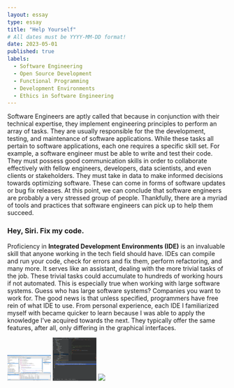 ```yaml
---
layout: essay
type: essay
title: "Help Yourself"
# All dates must be YYYY-MM-DD format!
date: 2023-05-01
published: true
labels:
  - Software Engineering
  - Open Source Development
  - Functional Programming
  - Development Environments
  - Ethics in Software Engineering
---
```

 
Software Engineers are aptly called that because in conjunction with their technical expertise, they implement engineering principles to perform an array of tasks. They are usually responsible for the the development, testing, and maintenance of software applications. While these tasks all pertain to software applications, each one requires a specific skill set. For example, a software engineer must be able to write and test their code. They must possess good communication skills in order to collaborate effectively with fellow engineers, developers, data scientists, and even clients or stakeholders. They must take in data to make informed decisions towards optimizing software. These can come in forms of software updates or bug fix releases. At this point, we can conclude that software engineers are probably a very stressed group of people. Thankfully, there are a myriad of tools and practices that software engineers can pick up to help them succeed.
 
### Hey, Siri. Fix my code.

Proficiency in **Integrated Development Environments (IDE)** is an invaluable skill that anyone working in the tech field should have. IDEs can compile and run your code, check for errors and fix them, perform refactoring, and many more. It serves like an assistant, dealing with the more trivial tasks of the job. These trivial tasks could accumulate to hundreds of working hours if not automated. This is especially true when working with large software systems. Guess who has large software systems? Companies you want to work for. The good news is that unless specified, programmers have free rein of what IDE to use. From personal experience, each IDE I familiarized myself with became quicker to learn because I was able to apply the knowledge I’ve acquired towards the next. They typically offer the same features, after all, only differing in the graphical interfaces.

<p float="center">
  <img src="../img/reflections/eclipse.-screenshot.png" width="100" />
  <img src="../img/reflections/intellij-screenshot.png" width="100" /> 
  <img src="../img/reflections/neatbeans.png" width="100" />
</p>
